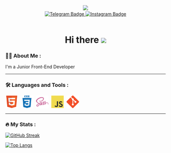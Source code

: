 <div id="header" align="center">
  <img src="https://media.giphy.com/media/bGgsc5mWoryfgKBx1u/giphy.gif" width="240"/>
<!--   <img src="https://media.giphy.com/media/ZDTbix65Me1YDNLDF3/giphy.gif" width="190"/> -->
</div>

<!-- <div id="hello" align="center">
  Hi there 👋
</div> -->

<div id="badges" align="center">
  <a href="https://t.me/Imsofuckingt1r3d">
    <img src="https://img.shields.io/badge/Telegram-blue?logo=Telegram&logoColor=white&style=for-the-badge" alt="Telegram Badge"/>
  </a>
  <a href="https://www.instagram.com/a_daiki_">
    <img src="https://img.shields.io/badge/Instagram-ff69b4?logo=Instagram&logoColor=white&style=for-the-badge" alt="Instagram Badge"/>
  </a>
  <br/>
  <img src="https://komarev.com/ghpvc/?username=Mle4nik&style=flat-square&color=blue" alt=""/>
</div>

<h1 align="center">
  Hi there
  <img src="https://media.giphy.com/media/hvRJCLFzcasrR4ia7z/giphy.gif" width="30px"/>
</h1>

### :man_technologist: About Me :
I'm a Junior Front-End Developer

---

### :hammer_and_wrench: Languages and Tools :
<div>
<!--   <img src="https://github.com/devicons/devicon/blob/master/icons/react/react-original-wordmark.svg" title="React" alt="React" width="40" height="40"/>&nbsp; -->
<!--   <img src="https://github.com/devicons/devicon/blob/master/icons/redux/redux-original.svg" title="Redux" alt="Redux " width="40" height="40"/>&nbsp; -->
  <img src="https://github.com/devicons/devicon/blob/master/icons/html5/html5-original.svg" title="HTML5" alt="HTML" width="40" height="40"/>&nbsp;
  <img src="https://github.com/devicons/devicon/blob/master/icons/css3/css3-plain-wordmark.svg"  title="CSS3" alt="CSS" width="40" height="40"/>&nbsp;
  <img src="https://github.com/devicons/devicon/blob/master/icons/sass/sass-original.svg"  title="SASS" alt="SASS" width="40" height="40"/>&nbsp;
  <img src="https://github.com/devicons/devicon/blob/master/icons/javascript/javascript-original.svg" title="JavaScript" alt="JavaScript" width="40" height="40"/>&nbsp;
<!--   <img src="https://github.com/devicons/devicon/blob/master/icons/mysql/mysql-original-wordmark.svg" title="MySQL"  alt="MySQL" width="40" height="40"/>&nbsp; -->
<!--   <img src="https://github.com/devicons/devicon/blob/master/icons/nodejs/nodejs-original-wordmark.svg" title="NodeJS" alt="NodeJS" width="40" height="40"/>&nbsp; -->
  <img src="https://github.com/devicons/devicon/blob/master/icons/git/git-original.svg" title="Git" **alt="Git" width="40" height="40"/>
</div>

---

### :fire: My Stats :
[![GitHub Streak](http://github-readme-streak-stats.herokuapp.com?user=Mle4nik&theme=dark&border_radius=13)](https://git.io/streak-stats)
<br/>
<!-- [![Top Langs](https://github-readme-stats.vercel.app/api/top-langs/?username=anuraghazra)](https://github.com/anuraghazra/github-readme-stats) -->
<!-- <br/> -->
[![Top Langs](https://github-readme-stats.vercel.app/api/top-langs/?username=Mle4nik&layout=compact)](https://github.com/anuraghazra/github-readme-stats)


<!-- ### Hi there 👋  -->

<!--
**Mle4nik/Mle4nik** is a ✨ _special_ ✨ repository because its `README.md` (this file) appears on your GitHub profile.

Here are some ideas to get you started:

- 🔭 I’m currently working on ...
- 🌱 I’m currently learning ...
- 👯 I’m looking to collaborate on ...
- 🤔 I’m looking for help with ...
- 💬 Ask me about ...
- 📫 How to reach me: ...
- 😄 Pronouns: ...
- ⚡ Fun fact: ...
-->
